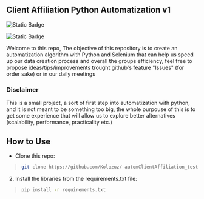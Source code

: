 ## Client Affiliation Python Automatization v1

![Static Badge](https://img.shields.io/badge/version-v1-green)

![Static Badge](https://img.shields.io/badge/DevTeam-seti-red?style=for-the-badge&logo=github)

Welcome to this repo, 
The objective of this repository is to create an automatization algorithm with Python and Selenium that can help us speed up our data creation process and overall the groups efficiency, feel free to propose ideas/tips/improvements trought github's feature "Issues" (for order sake) or in our daily meetings

### Disclaimer

This is a small project, a sort of first step into automatization with python, and it is not meant to be something too big, the whole purpouse of this is to get some experience that will allow us to explore better alternatives (scalability, performance, practicality etc.)

## How to Use

- Clone this repo:

> ```sh
> git clone https://github.com/Kolozuz/ automClientAffiliation_test
> ```

2. Install the libraries from the requirements.txt file:

> ```sh
> pip install -r requirements.txt
> ```